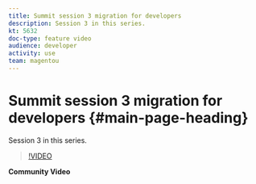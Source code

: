 ```yaml
---
title: Summit session 3 migration for developers
description: Session 3 in this series.
kt: 5632
doc-type: feature video
audience: developer
activity: use
team: magentou
---
```


# Summit session 3 migration for developers {#main-page-heading}

Session 3 in this series.

>[!VIDEO](https://video.tv.adobe.com/v/35707)

**Community Video**